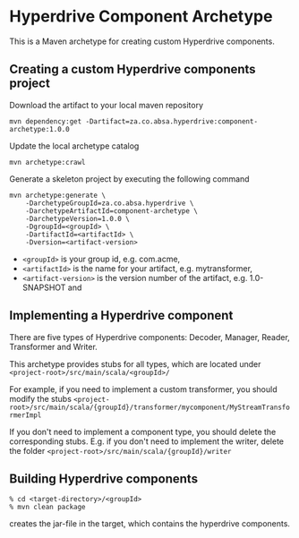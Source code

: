 <!--
  ~
  ~ Copyright 2018 ABSA Group Limited
  ~
  ~  Licensed under the Apache License, Version 2.0 (the "License");
  ~  you may not use this file except in compliance with the License.
  ~  You may obtain a copy of the License at
  ~
  ~      http://www.apache.org/licenses/LICENSE-2.0
  ~
  ~  Unless required by applicable law or agreed to in writing, software
  ~  distributed under the License is distributed on an "AS IS" BASIS,
  ~  WITHOUT WARRANTIES OR CONDITIONS OF ANY KIND, either express or implied.
  ~  See the License for the specific language governing permissions and
  ~  limitations under the License.
  ~
  -->

Hyperdrive Component Archetype
==============================

This is a Maven archetype for creating custom Hyperdrive components.

Creating a custom Hyperdrive components project
-----------------------------------------------

Download the artifact to your local maven repository
```
mvn dependency:get -Dartifact=za.co.absa.hyperdrive:component-archetype:1.0.0 
```

Update the local archetype catalog
```
mvn archetype:crawl
```

Generate a skeleton project by executing the following command
```
mvn archetype:generate \
    -DarchetypeGroupId=za.co.absa.hyperdrive \
    -DarchetypeArtifactId=component-archetype \
    -DarchetypeVersion=1.0.0 \
    -DgroupId=<groupId> \
    -DartifactId=<artifactId> \
    -Dversion=<artifact-version> 
```
- `<groupId>` is your group id, e.g. com.acme,
- `<artifactId>` is the name for your artifact, e.g. mytransformer,
- `<artifact-version>` is the version number of the artifact, e.g. 1.0-SNAPSHOT and

Implementing a Hyperdrive component
-----------------------------------

There are five types of Hyperdrive components: Decoder, Manager, Reader, Transformer and Writer.

This archetype provides stubs for all types, which are located under `<project-root>/src/main/scala/<groupId>/`

For example, if you need to implement a custom transformer, you should modify the stubs `<project-root>/src/main/scala/{groupId}/transformer/mycomponent/MyStreamTransformerImpl`

If you don't need to implement a component type, you should delete the corresponding stubs. E.g. if you don't need to implement the writer, delete the folder `<project-root>/src/main/scala/{groupId}/writer`


Building Hyperdrive components
------------------------------
```
% cd <target-directory>/<groupId>
% mvn clean package
```

creates the jar-file in the target, which contains the hyperdrive components.
